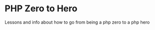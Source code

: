 PHP Zero to Hero
================

Lessons and info about how to go from being a php zero to a php hero